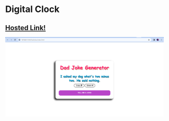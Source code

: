 # Digital Clock

## [Hosted Link!](https://hsc92180.github.io/JS-Projects/DadJokesGenerator/)

![Alt text](image.png)